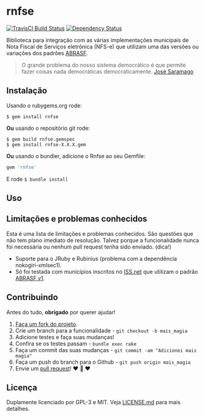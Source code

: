 # rnfse
[![TravisCI Build Status](https://travis-ci.org/aitherios/rnfse.svg?branch=master)](https://travis-ci.org/aitherios/rnfse)
[![Dependency Status](https://gemnasium.com/aitherios/rnfse.svg)](https://gemnasium.com/aitherios/rnfse)

Biblioteca para integração com as várias implementações
municipais de Nota Fiscal de Serviços eletrônica (NFS-e) que utilizam uma 
das versões ou variações dos padrões
[ABRASF](http://www.abrasf.org.br/paginas_multiplas_detalhes.php?cod_pagina=1).

> O grande problema do nosso sistema democrático é que permite fazer coisas nada democráticas democraticamente.
> [José Saramago](http://pt.wikipedia.org/wiki/Jos%C3%A9_Saramago)

## Instalação

Usando o rubygems.org rode:
```
$ gem install rnfse
```
**Ou** usando o repositório git rode:
```
$ gem build rnfse.gemspec
$ gem install rnfse-X.X.X.gem
```
**Ou** usando o bundler, adicione o Rnfse ao seu Gemfile:

```ruby
gem 'rnfse'
```

E rode `$ bundle install`

## Uso

## Limitações e problemas conhecidos

Esta é uma lista de limitações e problemas conhecidos. São questões que não tem 
plano imediato de resolução. Talvez porque a funcionalidade nunca foi 
necessária ou nenhum pull request tenha sido enviado. (dica!)

- Suporte para o JRuby e Rubinius (problema com a dependência nokogiri-xmlsec1).
- Só foi testada com municípios inscritos no [ISS.net](http://www.issnetonline.com.br/portaliss/) que utilizam o padrão [ABRASF v1](http://www.abrasf.org.br/paginas_multiplas_detalhes.php?cod_pagina=1).

## Contribuindo

Antes do tudo, **obrigado** por querer ajudar!

1. [Faça um fork do projeto](https://help.github.com/articles/fork-a-repo).
2. Crie um branch para a funcionalidade - `git checkout -b mais_magia`
3. Adicione testes e faça suas mudanças!
4. Confira se os testes passam - `bundle exec rake`
5. Faça um commit das suas mudanças - `git commit -am "Adicionei mais magia"`
6. Faça um push do branch para o Github - `git push origin mais_magia`
7. Envie um [pull request](https://help.github.com/articles/using-pull-requests)! :heart: :sparkling_heart: :heart:

## Licença

Duplamente licenciado por GPL-3 e MIT. Veja [LICENSE.md](LICENSE.md) para mais detalhes.
